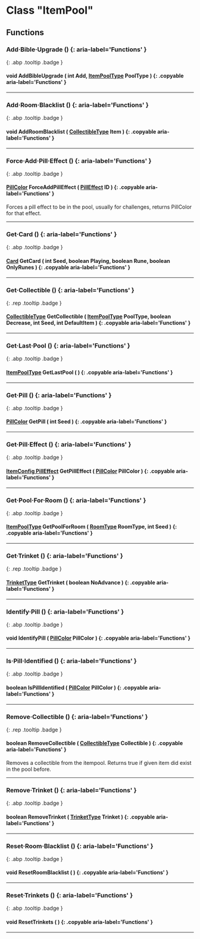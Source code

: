 # Class "ItemPool"
## Functions
### Add·Bible·Upgrade () {: aria-label='Functions' }
[ ](#){: .abp .tooltip .badge }
#### void AddBibleUpgrade ( int Add, [ItemPoolType](../enums/ItemPoolType) PoolType ) {: .copyable aria-label='Functions' }

___ 
### Add·Room·Blacklist () {: aria-label='Functions' }
[ ](#){: .abp .tooltip .badge }
#### void AddRoomBlacklist ( [CollectibleType](../enums/CollectibleType) Item ) {: .copyable aria-label='Functions' }

___ 
### Force·Add·Pill·Effect () {: aria-label='Functions' }
[ ](#){: .abp .tooltip .badge }
#### [PillColor](../enums/PillColor) ForceAddPillEffect ( [PillEffect](../enums/PillEffect) ID ) {: .copyable aria-label='Functions' }
Forces a pill effect to be in the pool, usually for challenges, returns PillColor for that effect. 
___ 
### Get·Card () {: aria-label='Functions' }
[ ](#){: .abp .tooltip .badge }
#### [Card](../enums/Card) GetCard ( int Seed, boolean Playing, boolean Rune, boolean OnlyRunes ) {: .copyable aria-label='Functions' }

___ 
### Get·Collectible () {: aria-label='Functions' }
[ ](#){: .rep .tooltip .badge }
#### [CollectibleType](../enums/CollectibleType) GetCollectible ( [ItemPoolType](../enums/ItemPoolType) PoolType, boolean Decrease, int Seed, int DefaultItem ) {: .copyable aria-label='Functions' }

___ 
### Get·Last·Pool () {: aria-label='Functions' }
[ ](#){: .abp .tooltip .badge }
#### [ItemPoolType](../enums/ItemPoolType) GetLastPool ( ) {: .copyable aria-label='Functions' }

___ 
### Get·Pill () {: aria-label='Functions' }
[ ](#){: .abp .tooltip .badge }
#### [PillColor](../enums/PillColor) GetPill ( int Seed ) {: .copyable aria-label='Functions' }

___ 
### Get·Pill·Effect () {: aria-label='Functions' }
[ ](#){: .abp .tooltip .badge }
#### [ItemConfig PillEffect](../ItemConfig_PillEffect) GetPillEffect ( [PillColor](../enums/PillColor) PillColor ) {: .copyable aria-label='Functions' }

___ 
### Get·Pool·For·Room () {: aria-label='Functions' }
[ ](#){: .abp .tooltip .badge }
#### [ItemPoolType](../enums/ItemPoolType) GetPoolForRoom ( [RoomType](../enums/RoomType) RoomType, int Seed ) {: .copyable aria-label='Functions' }

___ 
### Get·Trinket () {: aria-label='Functions' }
[ ](#){: .rep .tooltip .badge }
#### [TrinketType](../enums/TrinketType) GetTrinket ( boolean NoAdvance ) {: .copyable aria-label='Functions' }

___ 
### Identify·Pill () {: aria-label='Functions' }
[ ](#){: .abp .tooltip .badge }
#### void IdentifyPill ( [PillColor](../enums/PillColor) PillColor ) {: .copyable aria-label='Functions' }

___ 
### Is·Pill·Identified () {: aria-label='Functions' }
[ ](#){: .abp .tooltip .badge }
#### boolean IsPillIdentified ( [PillColor](../enums/PillColor) PillColor ) {: .copyable aria-label='Functions' }

___ 
### Remove·Collectible () {: aria-label='Functions' }
[ ](#){: .rep .tooltip .badge }
#### boolean RemoveCollectible ( [CollectibleType](../enums/CollectibleType) Collectible ) {: .copyable aria-label='Functions' }
Removes a collectible from the itempool. Returns true if given item did exist in the pool before.

___ 
### Remove·Trinket () {: aria-label='Functions' }
[ ](#){: .abp .tooltip .badge }
#### boolean RemoveTrinket ( [TrinketType](../enums/TrinketType) Trinket ) {: .copyable aria-label='Functions' }

___ 
### Reset·Room·Blacklist () {: aria-label='Functions' }
[ ](#){: .abp .tooltip .badge }
#### void ResetRoomBlacklist ( ) {: .copyable aria-label='Functions' }

___ 
### Reset·Trinkets () {: aria-label='Functions' }
[ ](#){: .abp .tooltip .badge }
#### void ResetTrinkets ( ) {: .copyable aria-label='Functions' }

___ 
